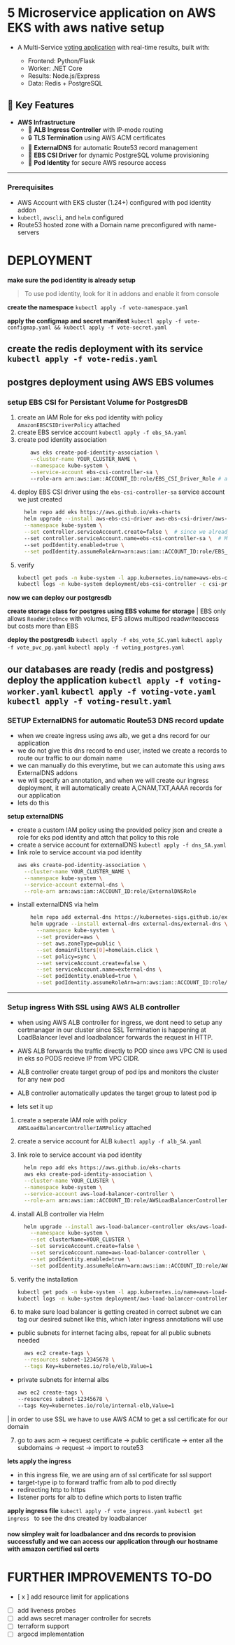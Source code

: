 # 5 Microservice application on AWS EKS with aws native setup

- A Multi-Service [voting application](https://github.com/luffyxxsenpai/better-docker-voting-app) with real-time results, built with:

  - Frontend: Python/Flask
  - Worker: .NET Core
  - Results: Node.js/Express
  - Data: Redis + PostgreSQL

## 🌟 Key Features
- **AWS Infrastructure**  
  - 🚀 **ALB Ingress Controller** with IP-mode routing  
  - 🔒 **TLS Termination** using AWS ACM certificates  
  - 📡 **ExternalDNS** for automatic Route53 record management  
  - 💾 **EBS CSI Driver** for dynamic PostgreSQL volume provisioning  
  - 🔑 **Pod Identity** for secure AWS resource access  

---
### Prerequisites
- AWS Account with EKS cluster (1.24+) configured with pod identity addon
- `kubectl`, `awscli`, and `helm` configured
- Route53 hosted zone with a Domain name preconfigured with name-servers

# DEPLOYMENT
**make sure the pod identity is already setup**
> To use pod identity, look for it in addons and  enable it from console 

**create the namespace**
`kubectl apply -f vote-namespace.yaml`

**apply the configmap and secret manifest**
`kubectl apply -f vote-configmap.yaml && kubectl apply -f vote-secret.yaml`

**create the redis deployment with its service**
`kubectl apply -f vote-redis.yaml`
---
## postgres deployment using AWS EBS volumes

### setup EBS CSI for Persistant Volume for PostgresDB
1. create an IAM Role for eks pod identity with policy `AmazonEBSCSIDriverPolicy` attached
2. create EBS service account `kubectl apply -f ebs_SA.yaml`
3. create pod identity association 
      ```bash
          aws eks create-pod-identity-association \
          --cluster-name YOUR_CLUSTER_NAME \
          --namespace kube-system \
          --service-account ebs-csi-controller-sa \ 
          --role-arn arn:aws:iam::ACCOUNT_ID:role/EBS_CSI_Driver_Role # arn of iam role created with ebscsidriverpolicy
      ```
4. deploy EBS CSI driver using the `ebs-csi-controller-sa` service account we just created
      ```bash
        helm repo add eks https://aws.github.io/eks-charts
        helm upgrade --install aws-ebs-csi-driver aws-ebs-csi-driver/aws-ebs-csi-driver \
        --namespace kube-system \
        --set controller.serviceAccount.create=false \  # since we already have sa configured
        --set controller.serviceAccount.name=ebs-csi-controller-sa \  # Match SA name
        --set podIdentity.enabled=true \
        --set podIdentity.assumeRoleArn=arn:aws:iam::ACCOUNT_ID:role/EBS_CSI_Driver_Role
      ```
5. verify
    ```bash
    kubectl get pods -n kube-system -l app.kubernetes.io/name=aws-ebs-csi-driver
    kubectl logs -n kube-system deployment/ebs-csi-controller -c csi-provisioner
    ```
**now we can deploy our postgresdb**

**create storage class for postgres using EBS volume for storage**
| EBS only allows `ReadWriteOnce` with volumes, EFS allows multipod readwriteaccess but costs more than EBS

**deploy the postgresdb**
`kubectl apply -f ebs_vote_SC.yaml`
`kubectl apply -f vote_pvc_pg.yaml`
`kubectl apply -f voting_postgres.yaml`

**our databases are ready (redis and postgress)**
**deploy the application**
`kubectl apply -f voting-worker.yaml`
`kubectl apply -f voting-vote.yaml`
`kubectl apply -f voting-result.yaml`
---

### SETUP ExternalDNS for automatic Route53 DNS record update
- when we create ingress using aws alb, we get a dns record for our application 
- we do not give this dns record to end user, insted we create a records to route our traffic to our domain name
- we can manually do this everytime, but we can automate this using aws ExternalDNS addons
- we will specify an annotation, and when we will create our ingress deployment, it will automatically create A,CNAM,TXT,AAAA records for our application
- lets do this

**setup externalDNS**
- create a custom IAM policy using the provided policy json and create a role for eks pod identity and attch that policy to this role
- create a service account for externalDNS `kubectl apply -f dns_SA.yaml`
- link role to service account via pod identity
    ```bash
    aws eks create-pod-identity-association \
      --cluster-name YOUR_CLUSTER_NAME \
      --namespace kube-system \
      --service-account external-dns \
      --role-arn arn:aws:iam::ACCOUNT_ID:role/ExternalDNSRole
    ```
- install externalDNS via helm
  ```bash
      helm repo add external-dns https://kubernetes-sigs.github.io/external-dns/
      helm upgrade --install external-dns external-dns/external-dns \
        --namespace kube-system \
        --set provider=aws \
        --set aws.zoneType=public \
        --set domainFilters[0]=homelain.click \
        --set policy=sync \
        --set serviceAccount.create=false \
        --set serviceAccount.name=external-dns \
        --set podIdentity.enabled=true \
        --set podIdentity.assumeRoleArn=arn:aws:iam::ACCOUNT_ID:role/ExternalDNSRole
  ```
---
### Setup ingress With SSL using AWS ALB controller
- when using AWS ALB controller for ingress, we dont need to setup any certmanager in our cluster since SSL Termination is happening at LoadBalancer level and loadbalancer forwards the request in HTTP.
- AWS ALB forwards the traffic directly to POD since aws VPC CNI is used in eks so PODS recieve IP from VPC CIDR.
- ALB controller create target group of pod ips and monitors the cluster for any new pod 
- ALB controller automatically updates the target group to latest pod ip

- lets set it up

1. create a seperate IAM role with policy `AWSLoadBalancerControllerIAMPolicy` attached 
2. create a service account for ALB `kubectl apply -f alb_SA.yaml`
3. link role to service account via pod identity
      ```bash
        helm repo add eks https://aws.github.io/eks-charts
        aws eks create-pod-identity-association \
        --cluster-name YOUR_CLUSTER \
        --namespace kube-system \
        --service-account aws-load-balancer-controller \
        --role-arn arn:aws:iam::ACCOUNT_ID:role/AWSLoadBalancerControllerRole
      ```
4. install ALB controller via Helm
      ```bash
        helm upgrade --install aws-load-balancer-controller eks/aws-load-balancer-controller \
          --namespace kube-system \
          --set clusterName=YOUR_CLUSTER \
          --set serviceAccount.create=false \
          --set serviceAccount.name=aws-load-balancer-controller \
          --set podIdentity.enabled=true \
          --set podIdentity.assumeRoleArn=arn:aws:iam::ACCOUNT_ID:role/AWSLoadBalancerControllerRole
      ```
5. verify the installation
    ```bash
    kubectl get pods -n kube-system -l app.kubernetes.io/name=aws-load-balancer-controller
    kubectl logs -n kube-system deployment/aws-load-balancer-controller | grep "successfully acquired lease"
    ```

6. to make sure load balancer is getting created in correct subnet we can tag our desired subnet like this, which later ingress annotations will use
  - public subnets for internet facing albs, repeat for all public subnets needed
    ```bash
      aws ec2 create-tags \
      --resources subnet-12345678 \
      --tags Key=kubernetes.io/role/elb,Value=1
    ```
  - private subnets for internal albs
      ```bash
      aws ec2 create-tags \
      --resources subnet-12345678 \
      --tags Key=kubernetes.io/role/internal-elb,Value=1
      ```

| in order to use SSL we have to use AWS ACM to get a ssl certificate for our domain

7. go to aws acm -> request certificate -> public certificate -> enter all the subdomains -> request -> import to route53

**lets apply the ingress**
- in this ingress file, we are using arn of ssl certificate for ssl support
- target-type ip to forward traffic from alb to pod directly 
- redirecting http to https
- listener ports for alb to define which ports to listen traffic 

**apply ingress file**
`kubectl apply -f vote_ingress.yaml`
`kubectl get ingress ` to see the dns created by loadbalancer


#### now simpley wait for loadbalancer and dns records to provision successfully and we can access our application through our hostname with amazon certified ssl certs



# FURTHER IMPROVEMENTS TO-DO
- [ x ] add resource limit for applications
- [ ] add liveness probes 
- [ ] add aws secret manager controller for secrets
- [ ] terraform support
- [ ] argocd implementation